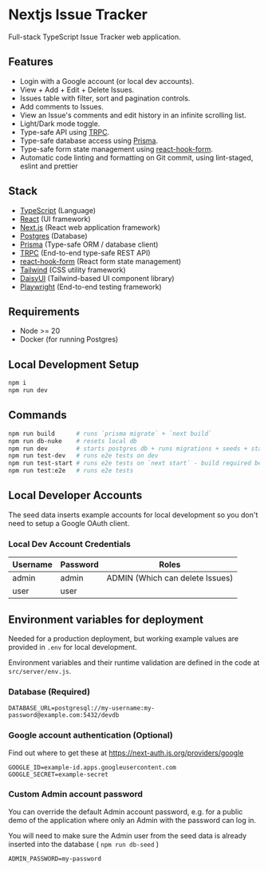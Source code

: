 # Nextjs Issue Tracker

Full-stack TypeScript Issue Tracker web application.

## Features

- Login with a Google account (or local dev accounts).
- View + Add + Edit + Delete Issues.
- Issues table with filter, sort and pagination controls.
- Add comments to Issues.
- View an Issue's comments and edit history in an infinite scrolling list.
- Light/Dark mode toggle.
- Type-safe API using [TRPC](https://trpc.io/).
- Type-safe database access using [Prisma](https://www.prisma.io/).
- Type-safe form state management using [react-hook-form](https://react-hook-form.com/).
- Automatic code linting and formatting on Git commit, using lint-staged, eslint and prettier

## Stack

- [TypeScript](https://www.typescriptlang.org/) (Language)
- [React](https://reactjs.org/) (UI framework)
- [Next.js](https://nextjs.org/) (React web application framework)
- [Postgres](https://www.postgresql.org/) (Database)
- [Prisma](https://www.prisma.io/) (Type-safe ORM / database client)
- [TRPC](https://trpc.io/) (End-to-end type-safe REST API)
- [react-hook-form](https://react-hook-form.com/) (React form state management)
- [Tailwind](https://tailwindcss.com/) (CSS utility framework)
- [DaisyUI](https://daisyui.com/) (Tailwind-based UI component library)
- [Playwright](https://playwright.dev/) (End-to-end testing framework)

## Requirements

- Node >= 20
- Docker (for running Postgres)

## Local Development Setup

```bash
npm i
npm run dev
```

## Commands

```bash
npm run build      # runs `prisma migrate` + `next build`
npm run db-nuke    # resets local db
npm run dev        # starts postgres db + runs migrations + seeds + starts next.js
npm run test-dev   # runs e2e tests on dev
npm run test-start # runs e2e tests on `next start` - build required before
npm run test:e2e   # runs e2e tests
```

## Local Developer Accounts

The seed data inserts example accounts for local development so you don't need to setup a Google OAuth client.

### Local Dev Account Credentials

| Username | Password | Roles                           |
| -------- | -------- | ------------------------------- |
| admin    | admin    | ADMIN (Which can delete Issues) |
| user     | user     |                                 |

## Environment variables for deployment

Needed for a production deployment, but working example values are provided in `.env` for local development.

Environment variables and their runtime validation are defined in the code at `src/server/env.js`.

### Database (Required)

```
DATABASE_URL=postgresql://my-username:my-password@example.com:5432/devdb
```

### Google account authentication (Optional)

Find out where to get these at https://next-auth.js.org/providers/google

```
GOOGLE_ID=example-id.apps.googleusercontent.com
GOOGLE_SECRET=example-secret
```

### Custom Admin account password

You can override the default Admin account password, e.g. for a public demo of the application where only an Admin with the password can log in.

You will need to make sure the Admin user from the seed data is already inserted into the database ( `npm run db-seed` )

```
ADMIN_PASSWORD=my-password
```
